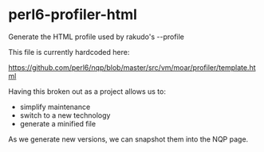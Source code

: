 # perl6-profiler-html
Generate the HTML profile used by rakudo's --profile 

This file is currently hardcoded here:

https://github.com/perl6/nqp/blob/master/src/vm/moar/profiler/template.html

Having this broken out as a project allows us to:

* simplify maintenance
* switch to a new technology
* generate a minified file

As we generate new versions, we can snapshot them into the NQP page.
